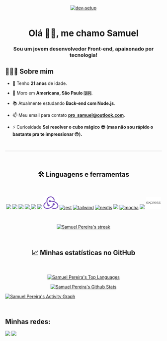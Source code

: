 <div align="center">
  <a href="#"><img width="auto" height="200px" src="https://i.ibb.co/XjWh5wy/dev-setup.png" alt="dev-setup"></a>
</div>
<br>
<h1 align="center">Olá 👋🏽, me chamo Samuel</h1>
<h3 align="center">Sou um jovem desenvolvedor Front-end, apaixonado por tecnologia!</h3>

## 🙋🏽‍♂️ Sobre mim
- 🎂 Tenho **21 anos** de idade.

- 📍 Moro em **Americana, São Paulo 🇧🇷**.

- 📚 Atualmente estudando **Back-end com Node.js**.

- 📫 Meu email para contato **pro_samuel@outlook.com**.

- ⚡ Curiosidade **Sei resolver o cubo mágico 😎 (mas não sou rápido o bastante pra te impressionar 😔).**

<br>
<hr>
<br>
<h2 align="center">🛠 Linguagens e ferramentas</h2>
<br>

<p align="center">
  <a href="https://git-scm.com/" target="_blank" rel="noreferrer"><img src="https://img.icons8.com/color/48/000000/git.png"/></a>
  <a href="https://www.linux.org/" target="_blank"><img src="https://img.icons8.com/color/48/000000/linux--v1.png"/></a>
  <a href="https://developer.mozilla.org/pt-BR/docs/Web/HTML" target="_blank"> <img src="https://img.icons8.com/color/48/000000/html-5.png"/></a>
  <a href="https://developer.mozilla.org/pt-BR/docs/Web/CSS" target="_blank"> <img src="https://img.icons8.com/color/48/000000/css3.png"/> </a>
  <a href="https://developer.mozilla.org/en-US/docs/Web/JavaScript" target="_blank"> <img src="https://img.icons8.com/color/48/000000/javascript.png"/></a> 
  <a href="https://reactjs.org/" target="_blank"><img src="https://img.icons8.com/color/48/000000/react-native.png"/></a>
  <a href="https://redux.js.org" target="_blank" rel="noreferrer"><img src="https://raw.githubusercontent.com/devicons/devicon/master/icons/redux/redux-original.svg" alt="redux" width="48" height="42"/></a>
  <a href="https://jestjs.io/" target="_blank"><img src="https://www.vectorlogo.zone/logos/jestjsio/jestjsio-icon.svg" alt="jest" width="42" height="42"/></a>
  <a href="https://tailwindcss.com/" target="_blank" rel="noreferrer"> <img src="https://www.vectorlogo.zone/logos/tailwindcss/tailwindcss-icon.svg" alt="tailwind" width="46" height="46"/></a>
  <a href="https://nextjs.org/" target="_blank" rel="noreferrer"><img src="https://cdn.worldvectorlogo.com/logos/nextjs-2.svg" alt="nextjs" width="55" height="46"/></a>
  <a href="https://nodejs.org/" target="_blank"><img src="https://img.icons8.com/fluency/48/000000/node-js.png"/></a>
  <a href="https://mochajs.org" target="_blank" rel="noreferrer"> <img src="https://www.vectorlogo.zone/logos/mochajs/mochajs-icon.svg" alt="mocha" width="46" height="46"/></a>
  <a href="https://www.mysql.com/" target="_blank" rel="noreferrer"><img src="https://img.icons8.com/color/48/000000/mysql-logo.png"/></a>
  <a href="https://expressjs.com" target="_blank" rel="noreferrer"><img src="https://raw.githubusercontent.com/devicons/devicon/master/icons/express/express-original-wordmark.svg" alt="express" width="48" height="40"/></a>
</p>
<br>
<p align="center">
  <a href="https://github-readme-streak-stats.herokuapp.com/?user=SP-Sam&theme=midnight-purple&hide_border=true&background=060A0CD0">
      <img title="🔥 Get streak stats for your profile at git.io/streak-stats" alt="Samuel Pereira's streak" src="https://github-readme-streak-stats.herokuapp.com/?user=SP-Sam&theme=midnight-purple&hide_border=true&background=060A0CD0"/>
  </a>
</p>

<br>

<h2 align="center">📈 Minhas estatísticas no GitHub</h2>
<br>
  <p align="center">
    <a href="https://github.com/SubhamRaoniar28/github-readme-stats">
      <img alt="Samuel Pereira's Top Languages" src="https://github-readme-stats.vercel.app/api/top-langs/?username=SP-Sam&langs_count=8&count_private=true&layout=compact&theme=midnight-purple&hide_border=true&bg_color=0D1117"/>
    </a>
  </p>
  <p align="center">
    <a href="https://github.com/SubhamRaoniar28/github-readme-stats">
      <img alt="Samuel Pereira's Github Stats" src="https://github-readme-stats.vercel.app/api?username=SP-Sam&show_icons=true&count_private=true&theme=midnight-purple&hide_border=true&bg_color=0D1117"/>
    </a>
  </p>

<a href="https://github.com/SubhamRaoniar28/github-readme-activity-graph"><img alt="Samuel Pereira's Activity Graph" src="https://activity-graph.herokuapp.com/graph?username=SP-Sam&bg_color=0D1117&color=9745f5&line=9f4bff&point=FFFFFF&hide_border=true" /></a>

<br/>

## Minhas redes:
<p align="left">
  <a href="https://www.linkedin.com/in/spsam/"><img src="https://img.icons8.com/fluent/48/000000/linkedin.png"/></a>
  <a href="https://www.instagram.com/ocorvu/"><img src="https://img.icons8.com/fluent/48/000000/instagram-new.png"/></a>
</p>